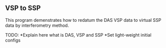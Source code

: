## VSP to SSP

This program demenstrates how to redatum the DAS VSP data to virtual SSP data by interferometry method.

TODO:
*Explain here what is DAS, VSP and SSP
*Set light-weight initial configs

